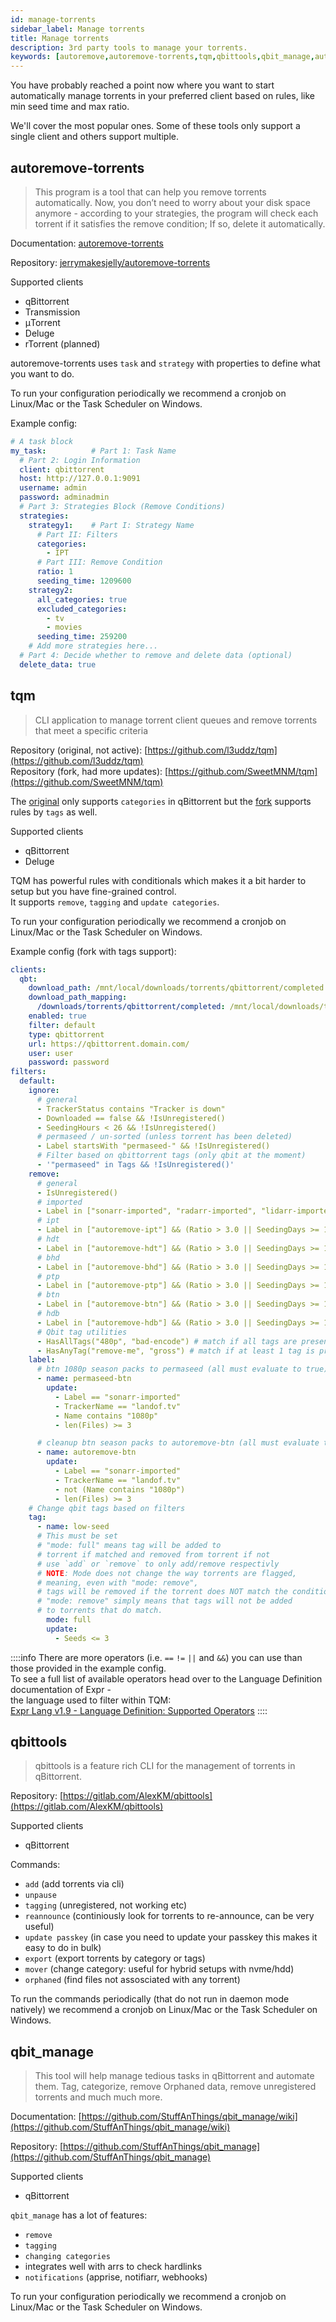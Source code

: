 ```yaml
---
id: manage-torrents
sidebar_label: Manage torrents
title: Manage torrents
description: 3rd party tools to manage your torrents.
keywords: [autoremove,autoremove-torrents,tqm,qbittools,qbit_manage,autodelete,delete,remove,tag,tagging]
---
```


<!-- ## Manage torrents (autoremove, tag issues etc) -->

You have probably reached a point now where you want to start automatically manage torrents in your preferred client based on rules, like min seed time and max ratio.

We'll cover the most popular ones. Some of these tools only support a single client and others support multiple.

## autoremove-torrents

> This program is a tool that can help you remove torrents automatically. Now, you don’t need to worry about your disk space anymore - according to your strategies, the program will check each torrent if it satisfies the remove condition; If so, delete it automatically.

Documentation: [autoremove-torrents](https://autoremove-torrents.readthedocs.io/en/latest/)

Repository: [jerrymakesjelly/autoremove-torrents](https://github.com/jerrymakesjelly/autoremove-torrents)

Supported clients
* qBittorrent
* Transmission
* μTorrent
* Deluge
* rTorrent (planned)

autoremove-torrents uses `task` and `strategy` with properties to define what you want to do. 

To run your configuration periodically we recommend a cronjob on Linux/Mac or the Task Scheduler on Windows.

Example config:

```yaml
# A task block
my_task:          # Part 1: Task Name
  # Part 2: Login Information
  client: qbittorrent
  host: http://127.0.0.1:9091
  username: admin
  password: adminadmin
  # Part 3: Strategies Block (Remove Conditions)
  strategies:
    strategy1:    # Part I: Strategy Name
      # Part II: Filters
      categories:
        - IPT
      # Part III: Remove Condition
      ratio: 1
      seeding_time: 1209600
    strategy2:
      all_categories: true
      excluded_categories:
        - tv
        - movies
      seeding_time: 259200
    # Add more strategies here...
  # Part 4: Decide whether to remove and delete data (optional)
  delete_data: true
```

## tqm

> CLI application to manage torrent client queues and remove torrents that meet a specific criteria 

Repository (original, not active): [https://github.com/l3uddz/tqm](https://github.com/l3uddz/tqm)  
Repository (fork, had more updates): [https://github.com/SweetMNM/tqm](https://github.com/SweetMNM/tqm)

The [original](https://github.com/l3uddz/tqm) only supports `categories` in qBittorrent but the [fork](https://github.com/SweetMNM/tqm) supports rules by `tags` as well.

Supported clients
* qBittorrent
* Deluge

TQM has powerful rules with conditionals which makes it a bit harder to setup but you have fine-grained control.  
It supports `remove`, `tagging` and `update categories`.  

To run your configuration periodically we recommend a cronjob on Linux/Mac or the Task Scheduler on Windows.

Example config (fork with tags support):

```yaml
clients:
  qbt:
    download_path: /mnt/local/downloads/torrents/qbittorrent/completed
    download_path_mapping:
      /downloads/torrents/qbittorrent/completed: /mnt/local/downloads/torrents/qbittorrent/completed
    enabled: true
    filter: default
    type: qbittorrent
    url: https://qbittorrent.domain.com/
    user: user
    password: password
filters:
  default:
    ignore:
      # general
      - TrackerStatus contains "Tracker is down"
      - Downloaded == false && !IsUnregistered()
      - SeedingHours < 26 && !IsUnregistered()
      # permaseed / un-sorted (unless torrent has been deleted)
      - Label startsWith "permaseed-" && !IsUnregistered()
      # Filter based on qbittorrent tags (only qbit at the moment)
      - '"permaseed" in Tags && !IsUnregistered()'
    remove:
      # general
      - IsUnregistered()
      # imported
      - Label in ["sonarr-imported", "radarr-imported", "lidarr-imported"] && (Ratio > 4.0 || SeedingDays >= 15.0)
      # ipt
      - Label in ["autoremove-ipt"] && (Ratio > 3.0 || SeedingDays >= 15.0)
      # hdt
      - Label in ["autoremove-hdt"] && (Ratio > 3.0 || SeedingDays >= 15.0)
      # bhd
      - Label in ["autoremove-bhd"] && (Ratio > 3.0 || SeedingDays >= 15.0)
      # ptp
      - Label in ["autoremove-ptp"] && (Ratio > 3.0 || SeedingDays >= 15.0)
      # btn
      - Label in ["autoremove-btn"] && (Ratio > 3.0 || SeedingDays >= 15.0)
      # hdb
      - Label in ["autoremove-hdb"] && (Ratio > 3.0 || SeedingDays >= 15.0)
      # Qbit tag utilities
      - HasAllTags("480p", "bad-encode") # match if all tags are present
      - HasAnyTag("remove-me", "gross") # match if at least 1 tag is present
    label:
      # btn 1080p season packs to permaseed (all must evaluate to true)
      - name: permaseed-btn
        update:
          - Label == "sonarr-imported"
          - TrackerName == "landof.tv"
          - Name contains "1080p"
          - len(Files) >= 3

      # cleanup btn season packs to autoremove-btn (all must evaluate to true)
      - name: autoremove-btn
        update:
          - Label == "sonarr-imported"
          - TrackerName == "landof.tv"
          - not (Name contains "1080p")
          - len(Files) >= 3
    # Change qbit tags based on filters
    tag:
      - name: low-seed
      # This must be set
      # "mode: full" means tag will be added to
      # torrent if matched and removed from torrent if not
      # use `add` or `remove` to only add/remove respectivly
      # NOTE: Mode does not change the way torrents are flagged,
      # meaning, even with "mode: remove",
      # tags will be removed if the torrent does NOT match the conditions.
      # "mode: remove" simply means that tags will not be added
      # to torrents that do match.
        mode: full
        update:
          - Seeds <= 3
```

::::info
There are more operators (i.e. `==` `!=` `||` and `&&`) you can use than those provided in the example config.  
To see a full list of available operators head over to the Language Definition documentation of Expr -  
the language used to filter within TQM:  
[Expr Lang v1.9 - Language Definition: Supported Operators](https://expr-lang.org/docs/v1.9/language-definition#supported-operators)
::::

## qbittools

> qbittools is a feature rich CLI for the management of torrents in qBittorrent.

Repository: [https://gitlab.com/AlexKM/qbittools](https://gitlab.com/AlexKM/qbittools)

Supported clients
* qBittorrent

Commands:
- `add` (add torrents via cli)
- `unpause`
- `tagging` (unregistered, not working etc)
- `reannounce` (continiously look for torrents to re-announce, can be very useful)
- `update passkey` (in case you need to update your passkey this makes it easy to do in bulk)
- `export` (export torrents by category or tags)
- `mover` (change category: useful for hybrid setups with nvme/hdd)
- `orphaned` (find files not assosciated with any torrent)

To run the commands periodically (that do not run in daemon mode natively) we recommend a cronjob on Linux/Mac or the Task Scheduler on Windows.



## qbit_manage

> This tool will help manage tedious tasks in qBittorrent and automate them. Tag, categorize, remove Orphaned data, remove unregistered torrents and much much more. 

Documentation: [https://github.com/StuffAnThings/qbit_manage/wiki](https://github.com/StuffAnThings/qbit_manage/wiki)

Repository: [https://github.com/StuffAnThings/qbit_manage](https://github.com/StuffAnThings/qbit_manage)

Supported clients
* qBittorrent

`qbit_manage` has a lot of features: 
- `remove`
- `tagging`
- `changing categories`
- integrates well with arrs to check hardlinks
- `notifications` (apprise, notifiarr, webhooks)

To run your configuration periodically we recommend a cronjob on Linux/Mac or the Task Scheduler on Windows.